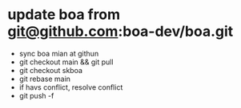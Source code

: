 # update boa from git@github.com:boa-dev/boa.git

 - sync boa mian at githun
 - git checkout main && git pull
 - git checkout skboa
 - git rebase main
 - if havs conflict, resolve conflict
 - git push -f
